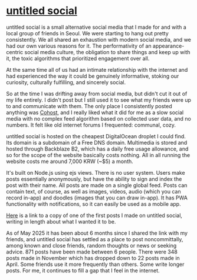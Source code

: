 # [untitled social](https://quewon.github.io/projects/2024-untitled-social/)

untitled social is a small alternative social media that I made for and with a local group of friends in Seoul. We were starting to hang out pretty consistently. We all shared an exhaustion with modern social media, and we had our own various reasons for it. The performativity of an appearance-centric social media culture, the obligation to share things and keep up with it, the toxic algorithms that prioritized engagement over all.

At the same time all of us had an intimate relationship with the internet and had experienced the way it could be genuinely informative, stoking our curiosity, culturally fulfilling, and sincerely social.

So at the time I was drifting away from social media, but didn't cut it out of my life entirely. I didn't post but I still used it to see what my friends were up to and communicate with them. The only place I consistently posted anything was [Cohost](https://en.wikipedia.org/wiki/Cohost), and I really liked what it did for me as a slow social media with no complex feed algorithm based on collected user data, and no numbers. It felt like old internet forums I frequented: communal, cozy.

untitled social is hosted on the cheapest DigitalOcean droplet I could find. Its domain is a subdomain of a Free DNS domain. Multimedia is stored and hosted through Backblaze B2, which has a daily free usage allowance, and so for the scope of the website basically costs nothing. All in all running the website costs me around 7,000 KRW (~$5) a month.

It's built on Node.js using ejs views. There is no user system. Users make posts essentially anonymously, but have the ability to sign and index the post with their name. All posts are made on a single global feed. Posts can contain text, of course, as well as images, videos, audio (which you can record in-app) and doodles (images that you can draw in-app). It has PWA functionality with notifications, so it can easily be used as a mobile app.

[Here](https://quewon.github.io/text/2024-11-19-untitled-social.html) is a link to a copy of one of the first posts I made on untitled social, writing in length about what I wanted it to be.

As of May 2025 it has been about 6 months since I shared the link with my friends, and untitled social has settled as a place to post noncommittally, among known and close friends, random thoughts or news or seeking advice. 871 posts have been made between 6 people. There were 348 posts made in November which has dropped down to 22 posts made in April. Some friends use it more frequently than others. Some write longer posts. For me, it continues to fill a gap that I feel in the internet.
